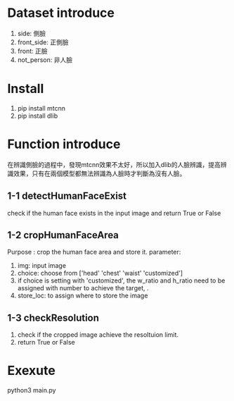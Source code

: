 # Dataset introduce
1. side: 側臉
2. front_side: 正側臉
3. front: 正臉
4. not_person: 非人臉

# Install 
1. pip install mtcnn
2. pip install dlib

# Function introduce

在辨識側臉的過程中，發現mtcnn效果不太好，所以加入dlib的人臉辨識，提高辨識效果，只有在兩個模型都無法辨識為人臉時才判斷為沒有人臉。

##  1-1 detectHumanFaceExist
check if the human face exists in the input image and return True or False

## 1-2 cropHumanFaceArea
Purpose : crop the human face area and store it.
parameter:
1. img: input image
2. choice: choose from ['head' 'chest' 'waist' 'customized']
3. if choice is setting with 'customized', the w_ratio and h_ratio need to be assigned  with number to achieve the target, .
4. store_loc: to assign where to store the image

## 1-3 checkResolution
1. check if the cropped image achieve the resoltuion limit.
2. return True or False

# Exexute
python3 main.py
